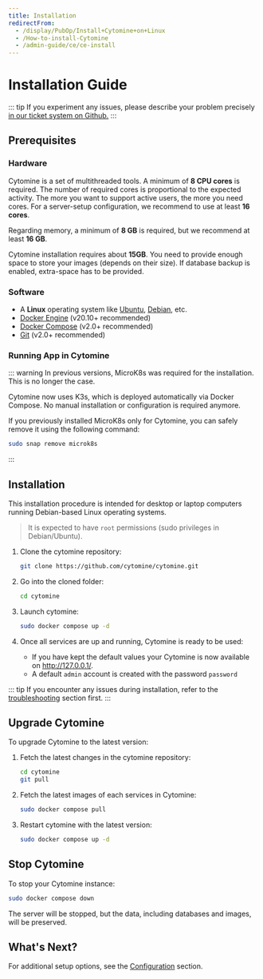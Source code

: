 ```yaml
---
title: Installation
redirectFrom:
  - /display/PubOp/Install+Cytomine+on+Linux
  - /How-to-install-Cytomine
  - /admin-guide/ce/ce-install
---
```


# Installation Guide

::: tip
If you experiment any issues, please describe your problem precisely [in our ticket system on Github.](https://github.com/cytomine/cytomine/issues)
:::

## Prerequisites

### Hardware

Cytomine is a set of multithreaded tools. A minimum of **8 CPU cores** is required. The number of required cores is proportional to the expected activity. The more you want to support active users, the more you need cores. For a server-setup configuration, we recommend to use at least **16 cores**.

Regarding memory, a minimum of **8 GB** is required, but we recommend at least **16 GB**.

Cytomine installation requires about **15GB**. You need to provide enough space to store your images (depends on their size). If database backup is enabled, extra-space has to be provided.

### Software

- A **Linux** operating system like [Ubuntu](https://ubuntu.com/), [Debian](https://www.debian.org/), etc.
- [Docker Engine](https://docs.docker.com/get-docker/) (v20.10+ recommended)
- [Docker Compose](https://docs.docker.com/compose/) (v2.0+ recommended)
- [Git](https://git-scm.com/) (v2.0+ recommended)

### Running App in Cytomine

::: warning
In previous versions, MicroK8s was required for the installation. This is no longer the case.

Cytomine now uses K3s, which is deployed automatically via Docker Compose. No manual installation or configuration is required anymore.

If you previously installed MicroK8s only for Cytomine, you can safely remove it using the following command:
```bash
sudo snap remove microk8s
```
:::

## Installation

This installation procedure is intended for desktop or laptop computers running Debian-based Linux operating systems.

> It is expected to have `root` permissions (sudo privileges in Debian/Ubuntu).

1. Clone the cytomine repository:

   ```bash
   git clone https://github.com/cytomine/cytomine.git
   ```

2. Go into the cloned folder:

   ```bash
   cd cytomine
   ```

3. Launch cytomine:

   ```bash
   sudo docker compose up -d
   ```

4. Once all services are up and running, Cytomine is ready to be used:

   - If you have kept the default values your Cytomine is now available on <http://127.0.0.1/>.
   - A default `admin` account is created with the password `password`

::: tip
If you encounter any issues during installation, refer to the [troubleshooting](./troubleshooting.md) section first.
:::

## Upgrade Cytomine

To upgrade Cytomine to the latest version:

1. Fetch the latest changes in the cytomine repository:

   ```bash
   cd cytomine
   git pull
   ```

2. Fetch the latest images of each services in Cytomine:

   ```bash
   sudo docker compose pull
   ```

3. Restart cytomine with the latest version:

   ```bash
   sudo docker compose up -d
   ```

## Stop Cytomine

To stop your Cytomine instance:

```bash
sudo docker compose down
```

The server will be stopped, but the data, including databases and images, will be preserved.

## What's Next?

For additional setup options, see the [Configuration](./configuration.md) section.
